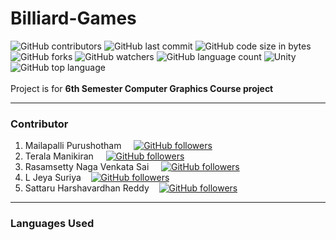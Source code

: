 # Billiard-Games

![GitHub contributors](https://img.shields.io/github/contributors/mani2002/Billiard-Games)
![GitHub last commit](https://img.shields.io/github/last-commit/mani2002/Billiard-Games)
![GitHub code size in bytes](https://img.shields.io/github/languages/code-size/mani2002/Billiard-Games)
![GitHub forks](https://img.shields.io/github/forks/mani2002/Billiard-Games)
![GitHub watchers](https://img.shields.io/github/watchers/mani2002/Billiard-Games)
![GitHub language count](https://img.shields.io/github/languages/count/mani2002/Billiard-Games)
![Unity](https://img.shields.io/static/v1?label=Unity&message=3D&color=blue&logo=Unity)
![GitHub top language](https://img.shields.io/github/languages/top/mani2002/Billiard-Games?label=CSharp&logo=CSharp)
<br/><br/>
Project is for **6th Semester Computer Graphics Course project**

---
### Contributor
1. Mailapalli Purushotham&nbsp;&nbsp;&nbsp;&nbsp; [![GitHub followers](https://img.shields.io/github/followers/purus15987?style=social)](https://github.com/purus15987) 
2. Terala Manikiran&nbsp;&nbsp;&nbsp;&nbsp; [![GitHub followers](https://img.shields.io/github/followers/mani2002?style=social)](https://github.com/mani2002)
3. Rasamsetty Naga Venkata Sai&nbsp;&nbsp;&nbsp;&nbsp; [![GitHub followers](https://img.shields.io/github/followers/nagavenkatasai27?style=social)](https://github.com/nagavenkatasai27)
4. L Jeya Suriya&nbsp;&nbsp;&nbsp; [![GitHub followers](https://img.shields.io/github/followers/jsuriya9102?style=social)](https://github.com/jsuriya9102)
5. Sattaru Harshavardhan Reddy&nbsp;&nbsp;&nbsp; [![GitHub followers](https://img.shields.io/github/followers/harshasattaru?style=social)](https://github.com/harshasattaru)
---
### Languages Used
